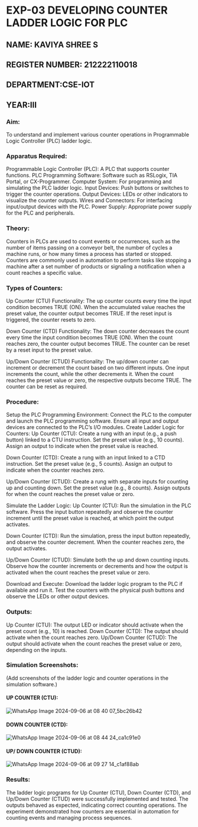 # EXP-03 DEVELOPING COUNTER LADDER LOGIC FOR PLC
## NAME: KAVIYA SHREE S
## REGISTER NUMBER: 212222110018
## DEPARTMENT:CSE-IOT
## YEAR:III

### Aim:
To understand and implement various counter operations in Programmable Logic Controller (PLC) ladder logic.

### Apparatus Required:
Programmable Logic Controller (PLC): A PLC that supports counter functions.
PLC Programming Software: Software such as RSLogix, TIA Portal, or CX-Programmer.
Computer System: For programming and simulating the PLC ladder logic.
Input Devices: Push buttons or switches to trigger the counter operations.
Output Devices: LEDs or other indicators to visualize the counter outputs.
Wires and Connectors: For interfacing input/output devices with the PLC.
Power Supply: Appropriate power supply for the PLC and peripherals.

### Theory:
Counters in PLCs are used to count events or occurrences, such as the number of items passing on a conveyor belt, the number of cycles a machine runs, or how many times a process has started or stopped. Counters are commonly used in automation to perform tasks like stopping a machine after a set number of products or signaling a notification when a count reaches a specific value.

### Types of Counters:
Up Counter (CTU) Functionality:
The up counter counts every time the input condition becomes TRUE (ON). When the accumulated value reaches the preset value, the counter output becomes TRUE. If the reset input is triggered, the counter resets to zero.

Down Counter (CTD) Functionality:
The down counter decreases the count every time the input condition becomes TRUE (ON). When the count reaches zero, the counter output becomes TRUE. The counter can be reset by a reset input to the preset value.

Up/Down Counter (CTUD) Functionality:
The up/down counter can increment or decrement the count based on two different inputs. One input increments the count, while the other decrements it. When the count reaches the preset value or zero, the respective outputs become TRUE. The counter can be reset as required.


### Procedure:
Setup the PLC Programming Environment:
Connect the PLC to the computer and launch the PLC programming software.
Ensure all input and output devices are connected to the PLC’s I/O modules.
Create Ladder Logic for Counters:
Up Counter (CTU):
Create a rung with an input (e.g., a push button) linked to a CTU instruction.
Set the preset value (e.g., 10 counts). Assign an output to indicate when the preset value is reached.

Down Counter (CTD):
Create a rung with an input linked to a CTD instruction.
Set the preset value (e.g., 5 counts). Assign an output to indicate when the counter reaches zero.

Up/Down Counter (CTUD):
Create a rung with separate inputs for counting up and counting down.
Set the preset value (e.g., 8 counts). Assign outputs for when the count reaches the preset value or zero.

Simulate the Ladder Logic:
Up Counter (CTU):
Run the simulation in the PLC software. Press the input button repeatedly and observe the counter increment until the preset value is reached, at which point the output activates.

Down Counter (CTD):
Run the simulation, press the input button repeatedly, and observe the counter decrement. When the counter reaches zero, the output activates.

Up/Down Counter (CTUD):
Simulate both the up and down counting inputs. Observe how the counter increments or decrements and how the output is activated when the count reaches the preset value or zero.

Download and Execute:
Download the ladder logic program to the PLC if available and run it.
Test the counters with the physical push buttons and observe the LEDs or other output devices.

### Outputs:
Up Counter (CTU): The output LED or indicator should activate when the preset count (e.g., 10) is reached.
Down Counter (CTD): The output should activate when the count reaches zero.
Up/Down Counter (CTUD): The output should activate when the count reaches the preset value or zero, depending on the inputs.

### Simulation Screenshots:
(Add screenshots of the ladder logic and counter operations in the simulation software.)
#### UP COUNTER (CTU):
![WhatsApp Image 2024-09-06 at 08 40 07_5bc26b42](https://github.com/user-attachments/assets/cef5b943-1dcd-4ba2-96b0-f9d791b590f1)
#### DOWN COUNTER (CTD):
![WhatsApp Image 2024-09-06 at 08 44 24_ca1c91e0](https://github.com/user-attachments/assets/7feb9944-d1a3-4e46-9931-03c089f7d025)
#### UP/ DOWN COUNTER (CTUD):
![WhatsApp Image 2024-09-06 at 09 27 14_c1af88ab](https://github.com/user-attachments/assets/f763a0dc-6ff6-4b0b-acff-fb4f666f6e97)

### Results:
The ladder logic programs for Up Counter (CTU), Down Counter (CTD), and Up/Down Counter (CTUD) were successfully implemented and tested. The outputs behaved as expected, indicating correct counting operations. The experiment demonstrated how counters are essential in automation for counting events and managing process sequences.

